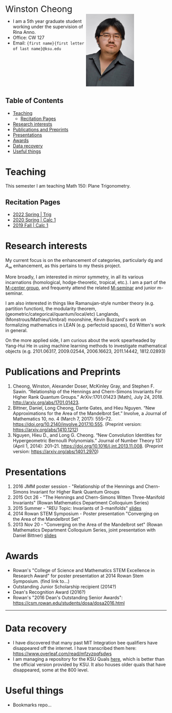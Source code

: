 <div class="name">Winston Cheong</div>
<style>
  .name {
    font-size: 20pt
  }
	a:visited {
		color: darkorchid
	}
  .column {
    float: left; 
    width: 50%;
  }
  .pic {
    float: right;
    width: 50%;
  }
  .intro:after {
    content: "";
    display: table;
    clear: both;
  }
</style>

<div class="intro">
<div class="column">

  * I am a 5th year graduate student working under the supervision of Rina Anno. 
  * Office: CW 127
  * Email: `{first name}{first letter of last name}@ksu.edu`

</div>
<div class="pic">
  <img src="/assets/profile_pic.jpg" alt="profile pic" style="width:150px;"/>
</div>
</div>

## Table of Contents

<div class="toc">

- [Teaching](#teaching)
  - [Recitation Pages](#recitation-pages)
- [Research interests](#research-interests)
- [Publications and Preprints](#publications-and-preprints)
- [Presentations](#presentations)
- [Awards](#awards)
- [Data recovery](#data-recovery)
- [Useful things](#useful-things)

</div>


# Teaching
This semester I am teaching Math 150: Plane Trigonometry. 

## Recitation Pages
* [2022 Spring | Trig](./recit/2022spring)
* [2020 Spring | Calc 1](./recit/2020spring)
* [2019 Fall | Calc 1](./recit/2019fall)

# Research interests
My current focus is on the enhancement of categories, particularly dg and $A_\infty$ enhancement, as this pertains to my thesis project.

More broadly, I am interested in mirror symmetry, in all its various incarnations (homological, hodge-theoretic, tropical, etc.).
I am a part of the [M-center group](https://math.ksu.edu/research/m-center/), and frequenty attend the related [M-seminar](https://www.math.ksu.edu/research/m-center/seminars.html) and junior m-seminar.

I am also interested in things like Ramanujan-style number theory (e.g. partition function), the modularity theorem, (geometric/categorical/quantum/local/etc) Langlands, (Monstrous/Mathieu/Umbral) moonshine, Kevin Buzzard's work on formalizing mathematics in LEAN (e.g. perfectoid spaces), Ed Witten's work in general.

On the more applied side, I am curious about the work spearheaded by Yang-Hui He in using machine learning methods to investigate mathematical objects (e.g. 2101.06317, 2009.02544, 2006.16623, 2011.14442, 1812.02893)

# Publications and Preprints
1) Cheong, Winston, Alexander Doser, McKinley Gray, and Stephen F. Sawin. “Relationship of the Hennings and Chern-Simons Invariants For Higher Rank Quantum Groups.” ArXiv:1701.01423 [Math], July 24, 2018. http://arxiv.org/abs/1701.01423.
2) Bittner, Daniel, Long Cheong, Dante Gates, and Hieu Nguyen. “New Approximations for the Area of the Mandelbrot Set.” Involve, a Journal of Mathematics 10, no. 4 (March 7, 2017): 555–72. https://doi.org/10.2140/involve.2017.10.555. (Preprint version: https://arxiv.org/abs/1410.1212)
3) Nguyen, Hieu D., and Long G. Cheong. “New Convolution Identities for Hypergeometric Bernoulli Polynomials.” Journal of Number Theory 137 (April 1, 2014): 201–21. https://doi.org/10.1016/j.jnt.2013.11.008. (Preprint version: https://arxiv.org/abs/1401.2970)

# Presentations
1) 2016 JMM poster session - "Relationship of the Hennings and Chern-Simons Invariant for Higher Rank Quantum Groups 
2) 2015 Oct 26 - "The Hennings and Chern-Simons Witten Three-Manifold Invariants" (Rowan Mathematics Department Colloquium Series)
3) 2015 Summer - "REU Topic: Invariants of 3-manifolds" [slides](files/reu-presentation.pdf)
4) 2014 Rowan STEM Symposium - Poster presentation "Converging on the Area of the Mandelbrot Set"
5) 2013 Nov 20 - "Converging on the Area of the Mandelbrot set" (Rowan Mathematics Department Colloquium Series, joint presentation with Daniel Bittner) [slides](files/mandelbrot_presentation.pdf)

# Awards
* Rowan's "College of Science and Mathematics STEM Excellence in Research Award" for poster presentation at 2014 Rowan Stem Symposium. (find link to...)
* Outstanding Junior Scholarship recipient (2014?)
* Dean's Recognition Award (2016?)
* Rowan's "2016 Dean's Outstanding Senior Awards": https://csm.rowan.edu/students/dosa/dosa2016.html

-----

# Data recovery

* I have discovered that many past MIT Integration bee qualifiers have disappeared off the internet. I have transcribed them here: https://www.overleaf.com/read/mfzyzpqfsdws
* I am managing a repository for the KSU Quals [here](https://github.com/winstoncheong/KSU-Quals), which is better than the official version provided by KSU. It also houses older quals that have disappeared, some at the 800 level.

# Useful things
* Bookmarks repo...


